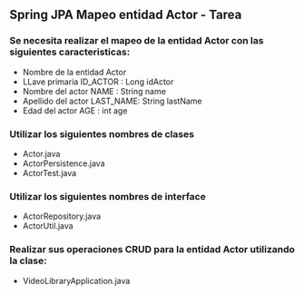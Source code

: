 ## Spring JPA Mapeo entidad Actor - Tarea


### Se necesita realizar el mapeo de la entidad Actor con las siguientes caracteristicas:

- Nombre de la entidad Actor
- LLave primaria ID_ACTOR : Long idActor
- Nombre del actor NAME   : String name
- Apellido del actor LAST_NAME: String lastName
- Edad del actor AGE      : int age


### Utilizar los siguientes nombres de clases
- Actor.java
- ActorPersistence.java
- ActorTest.java

### Utilizar los siguientes nombres de interface
- ActorRepository.java
- ActorUtil.java

### Realizar sus operaciones CRUD para la entidad Actor utilizando la clase:
- VideoLibraryApplication.java

